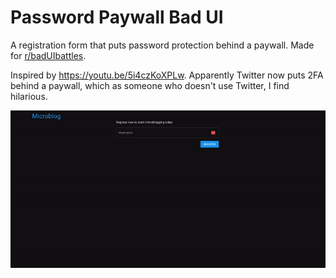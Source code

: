 # Password Paywall Bad UI

A registration form that puts password protection behind a paywall. Made for
[r/badUIbattles](https://www.reddit.com/r/badUIbattles/).

Inspired by https://youtu.be/5i4czKoXPLw. Apparently Twitter now puts 2FA behind a paywall, which as
someone who doesn't use Twitter, I find hilarious.

![Password paywall demo](demo.gif)
